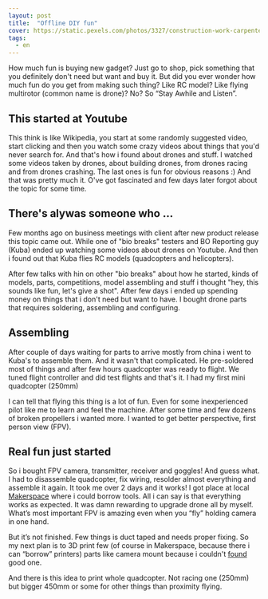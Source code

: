 ```yaml
---
layout: post
title:  "Offline DIY fun"
cover: https://static.pexels.com/photos/3327/construction-work-carpenter-tools.jpg
tags:
  - en
---
```


How much fun is buying new gadget? Just go to shop, pick something that you definitely don't need but want and buy it. But did you ever wonder how much fun do you get from making such thing? Like RC model? Like flying multirotor (common name is drone)? No? So “Stay Awhile and Listen”.

<!-- more -->

## This started at Youtube

This think is like Wikipedia, you start at some randomly suggested video, start clicking and then you watch some crazy videos about things that you'd never search for. And that's how i found about drones and stuff. I watched some videos taken by drones, about building drones, from drones racing and from drones crashing. The last ones is fun for obvious reasons :) And that was pretty much it. O've got fascinated and few days later forgot about the topic for some time.

## There's alywas someone who ...

Few months ago on business meetings with client after new product release this topic came out. While one of "bio breaks" testers and BO Reporting guy (Kuba) ended up watching some videos about drones on Youtube. And then i found out that Kuba flies RC models (quadcopters and helicopters).

After few talks with hin on other "bio breaks" about how he started, kinds of models, parts, competitions, model assembling and stuff i thought "hey, this sounds like fun, let's give a shot". After few days i ended up spending money on things that i don't need but want to have. I bought drone parts that requires soldering, assembling and configuring.

## Assembling

After couple of days waiting for parts to arrive mostly from china i went to Kuba's to assemble them. And it wasn't that complicated. He pre-soldered most of things and after few hours quadcopter was ready to flight. We tuned flight controller and did test flights and that's it. I had my first mini quadcopter (250mm)

I can tell that flying this thing is a lot of fun. Even for some inexperienced pilot like me to learn and feel the machine. After some time and few dozens of broken propellers i wanted more. I wanted to get better perspective, first person view (FPV).

## Real fun just started

So i bought FPV camera, transmitter, receiver and goggles! And guess what. I had to disassemble quadcopter, fix wiring, resolder almost everything and assemble it again. It took me over 2 days and it works! I got place at local [Makerspace][makerspace] where i could borrow tools. All i can say is that everything works as expected. It was damn rewarding to upgrade drone all by myself. What’s most important FPV is amazing even when you “fly” holding camera in one hand.

But it’s not finished. Few things is duct taped and needs proper fixing. So my next plan is to 3D print few (of course in Makerspace, because there i can “borrow” printers) parts like camera mount because i couldn't [found][thingsverse] good one.

And there is this idea to print whole quadcopter. Not racing one (250mm) but bigger 450mm or some for other things than proximity flying.

[makerspace]:http://makerspace-lbn.pl/
[thingsverse]:http://www.thingiverse.com/search?q=FPV+camera
